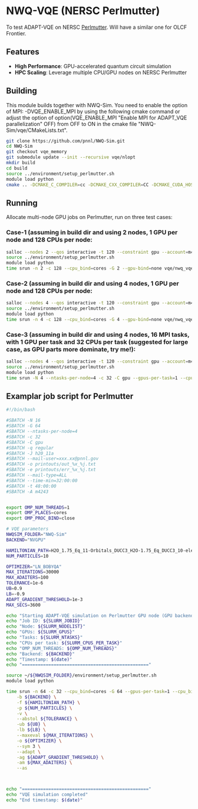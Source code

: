 # NWQ-VQE (NERSC Perlmutter)

To test ADAPT-VQE on NERSC [Perlmutter](https://docs.nersc.gov/systems/perlmutter/architecture/). Will have a similar one for OLCF Frontier.

## Features

- **High Performance**: GPU-accelerated quantum circuit simulation
- **HPC Scaling**: Leverage multiple CPU/GPU nodes on NERSC Perlmutter

## Building

This module builds together with NWQ-Sim. You need to enable the option of MPI: -DVQE\_ENABLE\_MPI by using the following cmake command or adjust the option of option(VQE_ENABLE_MPI "Enable MPI for ADAPT_VQE parallelization" OFF) from OFF to ON in the cmake file "NWQ-Sim/vqe/CMakeLists.txt". 

```bash
git clone https://github.com/pnnl/NWQ-Sim.git
cd NWQ-Sim
git checkout vqe_memory
git submodule update --init --recursive vqe/nlopt
mkdir build
cd build
source ../environment/setup_perlmutter.sh
module load python
cmake .. -DCMAKE_C_COMPILER=cc -DCMAKE_CXX_COMPILER=CC -DCMAKE_CUDA_HOST_COMPILER=CC -DCMAKE_BUILD_TYPE=Release -DVQE_ENABLE_MPI=ON && make -j16
```

## Running

Allocate multi-node GPU jobs on Perlmutter, run on three test cases:


### Case-1 (assuming in build dir and using 2 nodes, 1 GPU per node and 128 CPUs per node:
```bash
salloc --nodes 2 --qos interactive -t 120 --constraint gpu --account=m4243
source ../environment/setup_perlmutter.sh
module load python
time srun -n 2 -c 128 --cpu_bind=cores -G 2 --gpu-bind=none vqe/nwq_vqe -b NVGPU -f ../BZDZ-7Orbitals/ducc3_benzene-FrozenCoreCCSD_6Elec_7Orbs.out-xacc -p 6 -v --abstol 1e-6 --maxeval 5000 -o LN_BOBYQA --adapt -ag 1e-3 -am 120
```

### Case-2 (assuming in build dir and using 4 nodes, 1 GPU per node and 128 CPUs per node:
```bash
salloc --nodes 4 --qos interactive -t 120 --constraint gpu --account=m4243
source ../environment/setup_perlmutter.sh
module load python
time srun -n 4 -c 128 --cpu_bind=cores -G 4 --gpu-bind=none vqe/nwq_vqe -b NVGPU -f ../BZDZ-9Orbitals/ducc3_benzene-FrozenCoreCCSD_8Elec_9Orbs.out-xacc -p 8 -v --abstol 1e-6 --maxeval 5000 -o LN_BOBYQA --adapt -ag 1e-3 -am 120
```

### Case-3 (assuming in build dir and using 4 nodes, 16 MPI tasks, with 1 GPU per task and 32 CPUs per task (suggested for large case, as GPU parts more dominate, try me!):
```bash
salloc --nodes 4 --qos interactive -t 120 --constraint gpu --account=m4243
source ../environment/setup_perlmutter.sh
module load python
time srun -N 4 --ntasks-per-node=4 -c 32 -C gpu --gpus-per-task=1 --cpu_bind=cores vqe/nwq_vqe -b NVGPU -f ../H20-11Orbitals/H2O_1.75_Eq_11-Orbitals_DUCC3_H2O-1.75_Eq_DUCC3_10-electrons_11-Orbitals.out-xacc -p 10 -v --abstol 1e-6 --maxeval 5000 -o LN_BOBYQA --adapt -ag 1e-3 -am 120
```

## Examplar job script for Perlmutter
```bash
#!/bin/bash

#SBATCH -N 16
#SBATCH -G 64
#SBATCH --ntasks-per-node=4
#SBATCH -c 32
#SBATCH -C gpu
#SBATCH -q regular
#SBATCH -J h20_11a
#SBATCH --mail-user=xxx.xx@pnnl.gov
#SBATCH -o printouts/out_%x_%j.txt
#SBATCH -e printouts/err_%x_%j.txt
#SBATCH --mail-type=ALL
#SBATCH --time-min=32:00:00
#SBATCH -t 48:00:00
#SBATCH -A m4243


export OMP_NUM_THREADS=1
export OMP_PLACES=cores
export OMP_PROC_BIND=close

# VQE parameters
NWQSIM_FOLDER="NWQ-Sim"
BACKEND="NVGPU"

HAMILTONIAN_PATH=H2O_1.75_Eq_11-Orbitals_DUCC3_H2O-1.75_Eq_DUCC3_10-electrons_11-Orbitals.out-xacc
NUM_PARTICLES=10

OPTIMIZER="LN_BOBYQA" 
MAX_ITERATIONS=30000
MAX_ADAITERS=100 
TOLERANCE=1e-6
UB=0.9
LB=-0.9
ADAPT_GRADIENT_THRESHOLD=1e-3
MAX_SECS=3600

echo "Starting ADAPT-VQE simulation on Perlmutter GPU node (GPU backend)"
echo "Job ID: ${SLURM_JOBID}"
echo "Node: ${SLURM_NODELIST}"
echo "GPUs: ${SLURM_GPUS}"
echo "Tasks: ${SLURM_NTASKS}"
echo "CPUs per task: ${SLURM_CPUS_PER_TASK}"
echo "OMP_NUM_THREADS: ${OMP_NUM_THREADS}"
echo "Backend: ${BACKEND}"
echo "Timestamp: $(date)"
echo "================================================"

source ~/${NWQSIM_FOLDER}/environment/setup_perlmutter.sh
module load python

time srun -n 64 -c 32 --cpu_bind=cores -G 64 --gpus-per-task=1 --cpu_bind=cores ${NWQSIM_FOLDER}/build/vqe/nwq_vqe \
    -b ${BACKEND} \
    -f ${HAMILTONIAN_PATH} \
    -p ${NUM_PARTICLES} \
    -v \
    --abstol ${TOLERANCE} \
    -ub ${UB} \
    -lb ${LB} \
    --maxeval ${MAX_ITERATIONS} \
    -o ${OPTIMIZER} \
    --sym 3 \
    --adapt \
    -ag ${ADAPT_GRADIENT_THRESHOLD} \
    -am ${MAX_ADAITERS} \
    --as



echo "================================================"
echo "VQE simulation completed"
echo "End timestamp: $(date)"
```

